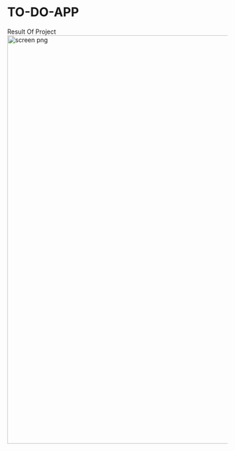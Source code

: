 # TO-DO-APP

Result Of Project
<img width="1919" height="933" alt="screen png" src="https://github.com/user-attachments/assets/334ba6df-591e-4fe7-aa8e-0d2fe0a2ab7f" />
